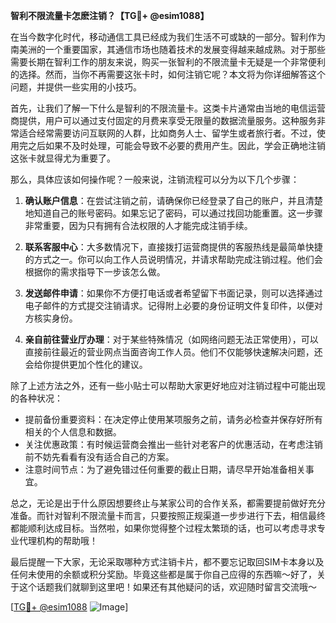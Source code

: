 **智利不限流量卡怎麽注销？【TG💪+ @esim1088】**

在当今数字化时代，移动通信工具已经成为我们生活不可或缺的一部分。智利作为南美洲的一个重要国家，其通信市场也随着技术的发展变得越来越成熟。对于那些需要长期在智利工作的朋友来说，购买一张智利的不限流量卡无疑是一个非常便利的选择。然而，当你不再需要这张卡时，如何注销它呢？本文将为你详细解答这个问题，并提供一些实用的小技巧。

首先，让我们了解一下什么是智利的不限流量卡。这类卡片通常由当地的电信运营商提供，用户可以通过支付固定的月费来享受无限量的数据流量服务。这种服务非常适合经常需要访问互联网的人群，比如商务人士、留学生或者旅行者。不过，使用完之后如果不及时处理，可能会导致不必要的费用产生。因此，学会正确地注销这张卡就显得尤为重要了。

那么，具体应该如何操作呢？一般来说，注销流程可以分为以下几个步骤：

1. **确认账户信息**：在尝试注销之前，请确保你已经登录了自己的账户，并且清楚地知道自己的账号密码。如果忘记了密码，可以通过找回功能重置。这一步骤非常重要，因为只有拥有合法权限的人才能完成注销手续。

2. **联系客服中心**：大多数情况下，直接拨打运营商提供的客服热线是最简单快捷的方式之一。你可以向工作人员说明情况，并请求帮助完成注销过程。他们会根据你的需求指导下一步该怎么做。

3. **发送邮件申请**：如果你不方便打电话或者希望留下书面记录，则可以选择通过电子邮件的方式提交注销请求。记得附上必要的身份证明文件复印件，以便对方核实身份。

4. **亲自前往营业厅办理**：对于某些特殊情况（如网络问题无法正常使用），可以直接前往最近的营业网点当面咨询工作人员。他们不仅能够快速解决问题，还会给你提供更加个性化的建议。

除了上述方法之外，还有一些小贴士可以帮助大家更好地应对注销过程中可能出现的各种状况：

- 提前备份重要资料：在决定停止使用某项服务之前，请务必检查并保存好所有相关的个人信息和数据。
- 关注优惠政策：有时候运营商会推出一些针对老客户的优惠活动，在考虑注销前不妨先看看有没有适合自己的方案。
- 注意时间节点：为了避免错过任何重要的截止日期，请尽早开始准备相关事宜。

总之，无论是出于什么原因想要终止与某家公司的合作关系，都需要提前做好充分准备。而针对智利不限流量卡而言，只要按照正规渠道一步步进行下去，相信最终都能顺利达成目标。当然啦，如果你觉得整个过程太繁琐的话，也可以考虑寻求专业代理机构的帮助哦！

最后提醒一下大家，无论采取哪种方式注销卡片，都不要忘记取回SIM卡本身以及任何未使用的余额或积分奖励。毕竟这些都是属于你自己应得的东西嘛～好了，关于这个话题我们就聊到这里吧！如果还有其他疑问的话，欢迎随时留言交流哦～

[[TG💪+ @esim1088](https://t.me/s/esim1088) ![Image](https://i.postimg.cc/4NQfJmqS/Snipaste-2025-05-13-00-14-12.png)]